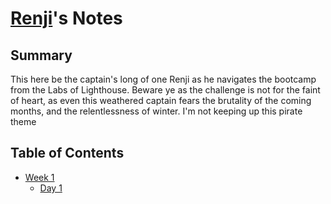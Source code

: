 # [Renji](https://github.com/renji-3)'s Notes

## Summary
This here be the captain's long of one Renji as he navigates the bootcamp from the Labs of Lighthouse. Beware ye as the challenge is not for the faint of heart, as even this weathered captain fears the brutality of the coming months, and the relentlessness of winter. I'm not keeping up this pirate theme

## Table of Contents
* [Week 1](/Week1)
  * [Day 1](/Week1/Day1)